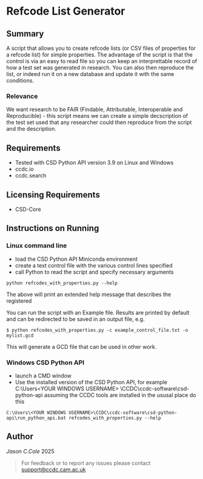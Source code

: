 # Refcode List Generator

## Summary

A script that allows you to create refcode lists (or CSV files of properties for a refcode list) for simple properties.
The advantage of the script is that the control is via an easy to read file so you can keep an interprettable record of
how a test set was generated in research. You can also then reproduce the list, or indeed run it on a new database and
update it with the same conditions.

### Relevance

We want research to be FAIR (Findable, Attributable, Interoperable and Reproducible) - this script means we can create a
simple decscription of the test set used that any researcher could then reproduce from the script and the description.

## Requirements

- Tested with CSD Python API version 3.9 on Linux and Windows
- ccdc.io
- ccdc.search

## Licensing Requirements

- CSD-Core

## Instructions on Running

### Linux command line

- load the CSD Python API Miniconda environment
- create a text control file with the various control lines specified
- call Python to read the script and specify necessary arguments

~~~
python refcodes_with_properties.py --help
~~~

The above will print an extended help message that describes the registered

You can run the script with an Example file. Results are printed by default and can be redirected to be saved in an
output file, e.g.

~~~
$ python refcodes_with_properties.py -c example_control_file.txt -o mylist.gcd
~~~

This will generate a GCD file that can be used in other work.

### Windows CSD Python API

- launch a CMD window
- Use the installed version of the CSD Python API, for example C:\Users\<YOUR WINDOWS USERNAME>
  \CCDC\ccdc-software\csd-python-api assuming the CCDC tools are installed in the ususal place do this

~~~
C:\Users\<YOUR WINDOWS USERNAME>\CCDC\ccdc-software\csd-python-api\run_python_api.bat refcodes_with_properties.py --help
~~~

## Author

_Jason C.Cole_ 2025

> For feedback or to report any issues please contact [support@ccdc.cam.ac.uk](mailto:support@ccdc.cam.ac.uk)
